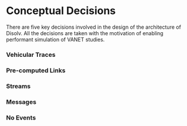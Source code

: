 # Conceptual Decisions

There are five key decisions involved in the design of the architecture of Disolv.
All the decisions are taken with the motivation of enabling performant simulation of VANET studies.


### Vehicular Traces

### Pre-computed Links

### Streams

### Messages

### No Events
